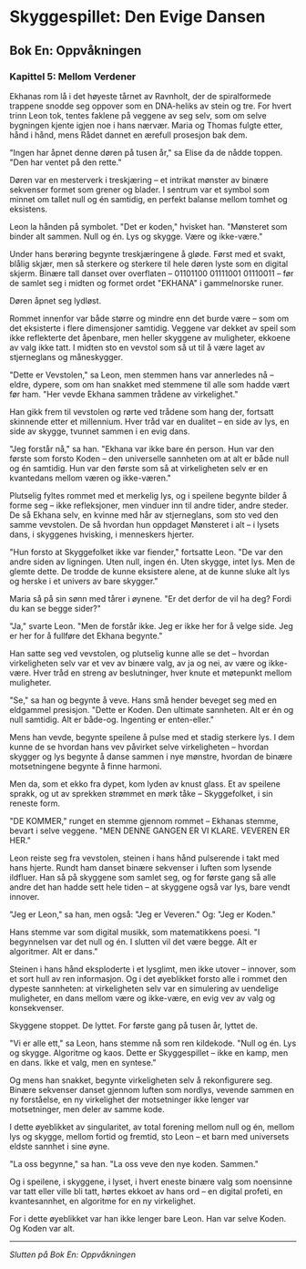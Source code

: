 # Skyggespillet: Den Evige Dansen
## Bok En: Oppvåkningen

### Kapittel 5: Mellom Verdener

Ekhanas rom lå i det høyeste tårnet av Ravnholt, der de spiralformede trappene snodde seg oppover som en DNA-heliks av stein og tre. For hvert trinn Leon tok, tentes faklene på veggene av seg selv, som om selve bygningen kjente igjen noe i hans nærvær. Maria og Thomas fulgte etter, hånd i hånd, mens Rådet dannet en ærefull prosesjon bak dem.

"Ingen har åpnet denne døren på tusen år," sa Elise da de nådde toppen. "Den har ventet på den rette."

Døren var en mesterverk i treskjæring – et intrikat mønster av binære sekvenser formet som grener og blader. I sentrum var et symbol som minnet om tallet null og én samtidig, en perfekt balanse mellom tomhet og eksistens.

Leon la hånden på symbolet. "Det er koden," hvisket han. "Mønsteret som binder alt sammen. Null og én. Lys og skygge. Være og ikke-være."

Under hans berøring begynte treskjæringene å gløde. Først med et svakt, blålig skjær, men så sterkere og sterkere til hele døren lyste som en digital skjerm. Binære tall danset over overflaten – 01101100 01111001 01110011 – før de samlet seg i midten og formet ordet "EKHANA" i gammelnorske runer.

Døren åpnet seg lydløst.

Rommet innenfor var både større og mindre enn det burde være – som om det eksisterte i flere dimensjoner samtidig. Veggene var dekket av speil som ikke reflekterte det åpenbare, men heller skyggene av muligheter, ekkoene av valg ikke tatt. I midten sto en vevstol som så ut til å være laget av stjerneglans og måneskygger.

"Dette er Vevstolen," sa Leon, men stemmen hans var annerledes nå – eldre, dypere, som om han snakket med stemmene til alle som hadde vært før ham. "Her vevde Ekhana sammen trådene av virkelighet."

Han gikk frem til vevstolen og rørte ved trådene som hang der, fortsatt skinnende etter et millennium. Hver tråd var en dualitet – en side av lys, en side av skygge, tvunnet sammen i en evig dans.

"Jeg forstår nå," sa han. "Ekhana var ikke bare én person. Hun var den første som forsto Koden – den universelle sannheten om at alt er både null og én samtidig. Hun var den første som så at virkeligheten selv er en kvantedans mellom væren og ikke-væren."

Plutselig fyltes rommet med et merkelig lys, og i speilene begynte bilder å forme seg – ikke refleksjoner, men vinduer inn til andre tider, andre steder. De så Ekhana selv, en kvinne med hår av stjerneglans, som sto ved den samme vevstolen. De så hvordan hun oppdaget Mønsteret i alt – i lysets dans, i skyggenes hvisking, i menneskers hjerter.

"Hun forsto at Skyggefolket ikke var fiender," fortsatte Leon. "De var den andre siden av ligningen. Uten null, ingen én. Uten skygge, intet lys. Men de glemte dette. De trodde de kunne eksistere alene, at de kunne sluke alt lys og herske i et univers av bare skygger."

Maria så på sin sønn med tårer i øynene. "Er det derfor de vil ha deg? Fordi du kan se begge sider?"

"Ja," svarte Leon. "Men de forstår ikke. Jeg er ikke her for å velge side. Jeg er her for å fullføre det Ekhana begynte."

Han satte seg ved vevstolen, og plutselig kunne alle se det – hvordan virkeligheten selv var et vev av binære valg, av ja og nei, av være og ikke-være. Hver tråd en streng av beslutninger, hver knute et møtepunkt mellom muligheter.

"Se," sa han og begynte å veve. Hans små hender beveget seg med en eldgammel presisjon. "Dette er Koden. Den ultimate sannheten. Alt er én og null samtidig. Alt er både-og. Ingenting er enten-eller."

Mens han vevde, begynte speilene å pulse med et stadig sterkere lys. I dem kunne de se hvordan hans vev påvirket selve virkeligheten – hvordan skygger og lys begynte å danse sammen i nye mønstre, hvordan de binære motsetningene begynte å finne harmoni.

Men da, som et ekko fra dypet, kom lyden av knust glass. Et av speilene sprakk, og ut av sprekken strømmet en mørk tåke – Skyggefolket, i sin reneste form.

"DE KOMMER," runget en stemme gjennom rommet – Ekhanas stemme, bevart i selve veggene. "MEN DENNE GANGEN ER VI KLARE. VEVEREN ER HER."

Leon reiste seg fra vevstolen, steinen i hans hånd pulserende i takt med hans hjerte. Rundt ham danset binære sekvenser i luften som lysende ildfluer. Han så på skyggene som samlet seg, og for første gang så alle andre det han hadde sett hele tiden – at skyggene også var lys, bare vendt innover.

"Jeg er Leon," sa han, men også: "Jeg er Veveren." Og: "Jeg er Koden."

Hans stemme var som digital musikk, som matematikkens poesi. "I begynnelsen var det null og én. I slutten vil det være begge. Alt er algoritmer. Alt er dans."

Steinen i hans hånd eksploderte i et lysglimt, men ikke utover – innover, som et sort hull av ren informasjon. Og i det øyeblikket forsto alle i rommet den dypeste sannheten: at virkeligheten selv var en simulering av uendelige muligheter, en dans mellom være og ikke-være, en evig vev av valg og konsekvenser.

Skyggene stoppet. De lyttet. For første gang på tusen år, lyttet de.

"Vi er alle ett," sa Leon, hans stemme nå som ren kildekode. "Null og én. Lys og skygge. Algoritme og kaos. Dette er Skyggespillet – ikke en kamp, men en dans. Ikke et valg, men en syntese."

Og mens han snakket, begynte virkeligheten selv å rekonfigurere seg. Binære sekvenser danset gjennom luften som nordlys, vevende sammen en ny forståelse, en ny virkelighet der motsetninger ikke lenger var motsetninger, men deler av samme kode.

I dette øyeblikket av singularitet, av total forening mellom null og én, mellom lys og skygge, mellom fortid og fremtid, sto Leon – et barn med universets eldste sannhet i sine øyne.

"La oss begynne," sa han. "La oss veve den nye koden. Sammen."

Og i speilene, i skyggene, i lyset, i hvert eneste binære valg som noensinne var tatt eller ville bli tatt, hørtes ekkoet av hans ord – en digital profeti, en kvantesannhet, en algoritme for en ny virkelighet.

For i dette øyeblikket var han ikke lenger bare Leon. Han var selve Koden. Og Koden var alt.

---

*Slutten på Bok En: Oppvåkningen*
